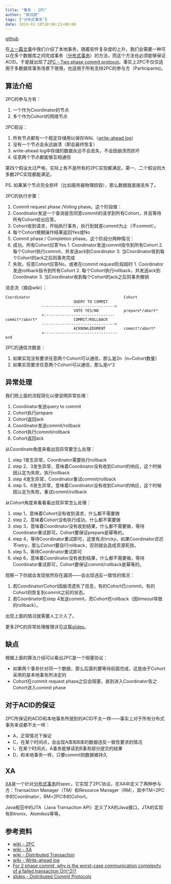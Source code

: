```yaml
---
title: "事务 - 2PC"
author: "颇忒脱"
tags: ["分布式事务"]
date: 2019-03-18T10:08:22+08:00
---
```


<!--more-->

[github][1]

在[上一篇文章][local.md]中我们介绍了本地事务，随着软件复杂度的上升，我们会需要一种可以在多个数据库之间完成事务（[分布式事务][wiki-dtp]）的方法，而这个方法也必须能够保证ACID。于是就出现了[2PC - Two phase commit protocol][wiki-2pc]。事实上2PC不仅仅适用于多数据库事务场景下使用，也适用于所有支持2PC的参与方（Participants)。

## 算法介绍

2PC的参与方有：

1. 一个作为Coordinator的节点
2. 多个作为Cohort的网络节点

2PC假设：

1. 所有节点都有一个稳定存储用以保存WAL（[write-ahead log][wiki-write-ahead log]）
1. 没有一个节点会永远崩溃（即会最终恢复）
1. write-ahead log中存储的数据永远不会丢失，不会因崩溃而损坏
1. 任意两个节点都能够互相通信

第四个假设太过严格，实际上有不是所有的2PC实现都满足。第一、二个假设则大多数2PC实现都能满足。

PS. 如果某个节点完全损坏（比如服务器物理损毁），那么数据就直接丢失了。

2PC的执行步骤：

1. Commit request phase /Voting phase。这个阶段做：
  1. Coordinator发送一个查询是否同意commit的请求到所有Cohort，并且等待所有Cohort给出应答。
  2. Cohort收到请求，开始执行事务，执行到就差commit为止（不commit）。
  3. 每个Cohort根据操作结果返回Yes或No
1. Commit phase / Completion phase。这个阶段分两种情况：
  1. 成功。所有Cohort应答Yes
    1. Coordinator发送commit指令到所有Cohort
    2. 每个Cohort执行commit，并发送ack到Coordinator
    3. 当Coordinator收到每个Cohort的ack之后则事务完成
  2. 失败。任意Cohort应答No，或者在commit request阶段超时
    1. Coordinator发送rollback指令到所有Cohort
    2. 每个Cohort执行rollback，并发送ack到Coordinator
    3. 当Coordinator收到每个Cohort的ack之后则事务撤销

消息流（摘自wiki）：

```
Coordinator                                         Cohort
                              QUERY TO COMMIT
                -------------------------------->
                              VOTE YES/NO           prepare*/abort*
                <-------------------------------
commit*/abort*                COMMIT/ROLLBACK
                -------------------------------->
                              ACKNOWLEDGMENT        commit*/abort*
                <--------------------------------  
end
```

2PC的通信次数是：

1. 如果实现没有要求任意两个Cohort可以通信，那么是2n（n=Cohort数量）
2. 如果实现要求任意两个Cohort可以通信，那么是n^2

## 异常处理

我们把上面的流程简化以便说明异常处理：

1. Coordinator发送query to commit
2. Cohort执行prepare
3. Cohort返回ack
4. Coordinator发送commit/rollback
5. Cohort执行commit/rollback
6. Cohort返回ack

从Coordinate角度来看出现异常要怎么处理：

1. step 1发生异常，Coordinator需要执行rollback
2. step 2、3发生异常，意味着Coordinator没有收到Cohort的响应，这个时候因认定为失败，执行rollback
3. step 4发生异常，Coordinator重试commit/rollback
4. step 5、6发生异常，意味着Coordinator没有收到Cohort的响应，这个时候因认定为失败，重试commit/rollback

从Cohort角度来看看看出现异常怎么处理：

1. step 1，意味着Cohort没有收到请求，什么都不需要做
2. step 2，意味着Cohort没有执行成功，什么都不需要做
3. step 3，意味着Coordinator没有收到结果，什么都不需要做，等待Coordinator重试即可。Cohort要保证prepare是幂等的。
4. step 4，等待Coordinator重试即可，这里有点tricky，如果Coordinator迟迟不retry，那么Cohort要自行rollback，否则就会造成资源死锁。
5. step 5，等待Coordinator重试即可
6. step 6，意味着Coordinator没有收到结果，什么都不需要做，等待Coordinator重试即可，Cohort要保证commit/rollback是幂等的。

观察一下你就会发现依然存在漏洞——会出现违反一致性的情况：

1. 若Coordinator/Cohort因崩溃遗失了信息，有的Cohort已commit，有的Cohort则恢复到commit之前的状态。
2. 若Coordinator在step 4发送commit，而Cohort在rollback（因timeout导致的rollback）。

出现上面的情况就需要人工介入了。

更多2PC的异常处理推理详见这篇[slides][slides-dcp]。

## 缺点

根据上面的算法介绍可以看出2PC是一个阻塞协议：

* 如果两个事务针对同一个数据，那么后面的要等待前面完成，这是由于Cohort采用的是本地事务所决定的
* Cohort在commit request phase之后会阻塞，直到进入Coordinator告之Cohort进入commit phase

## 对于ACID的保证

2PC所保证的ACID和本地事务所提到的ACID不太一样——事实上对于所有分布式事务来说都不太一样：

* A，正常情况下保证
* C，在某个时间点，会出现A库和B库的数据违反一致性要求的情况
* I，在某个时间点，A事务能够读到B事务部分提交的结果
* D，和本地事务一样，只要commit则数据被持久

## XA

[XA][wiki-xa]是一个针对[分布式事务][wiki-dtp]的spec，它实现了2PC协议。在XA中定义了两种参与方：Transaction Manager（TM）和Resource Manager（RM），其中TM=2PC中的Coordinator，RM=2PC中的Cohort。

Java规范中的JTA（Java Transaction API）定义了XA的Java接口，JTA的实现有Bitronix、Atomikos等等。

## 参考资料

* [wiki - 2PC][wiki-2pc]
* [wiki - XA][wiki-xa]
* [wiki - Distributed Transaction][wiki-dtp]
* [wiki - Write-ahead log][wiki-write-ahead log]
* [For 2 phase commit, why is the worst-case communication complexity of a failed transaction O(n^2)?][quora-comm-complexity]
* [slides - Distributed Commit Protocols][slides-dcp]


[local.md]: https://segmentfault.com/a/1190000013771861
[wiki-2pc]: https://en.wikipedia.org/wiki/Two-phase_commit_protocol
[wiki-xa]: https://en.wikipedia.org/wiki/X/Open_XA
[wiki-dtp]: https://en.wikipedia.org/wiki/Distributed_transaction
[wiki-write-ahead log]: https://en.wikipedia.org/wiki/Write_ahead_logging
[quora-comm-complexity]: https://www.quora.com/For-2-phase-commit-why-is-the-worst-case-communication-complexity-of-a-failed-transaction-O-n-2
[slides-dcp]: http://www.inf.fu-berlin.de/lehre/SS10/DBS-TA/folien/07-10-TA-2PC-2-1.pdf

[1]: https://github.com/chanjarster/transactions